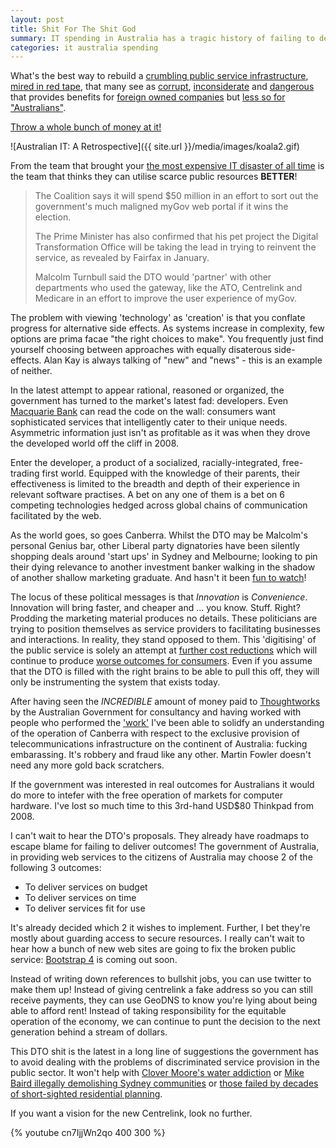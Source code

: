 ```yaml
---
layout: post
title: Shit For The Shit God
summary: IT spending in Australia has a tragic history of failing to deliver outcomes for those who pay for it. The Turnbull government has just announced the next script for the next failure.
categories: it australia spending
---
```

What's the best way to rebuild a [crumbling public service infrastructure](http://www.bloomberg.com/news/articles/2016-06-26/australian-election-2016-what-you-need-to-know), [mired in red tape](http://www.smh.com.au/national/public-service/this-man-beat-centrelinks-system-and-he-says-you-can-too-20160127-gmet74.html), that many see as [corrupt](http://www.abc.net.au/news/2016-06-28/us-air-force-border-force-members-allegedly-in-syndicates/7548126), [inconsiderate](http://www.smh.com.au/nsw/sydney-siege-inquest-katrina-dawson-sustained-at-least-seven-gunshot-wounds-20160627-gpt7qs.html) and [dangerous](http://www.abc.net.au/news/2016-06-06/vision-released-police-officer-pulls-gun-on-motorist-outback-qld/7482950) that provides benefits for [foreign owned companies](http://www.abc.net.au/news/2012-01-18/11pc-of-farm-land-foreign-owned/3781324) but [less so for "Australians"](http://www.smh.com.au/business/the-economy/australian-wages-growth-hits-the-wall-20141205-12165v.html).

[Throw a whole bunch of money at it!](http://www.smh.com.au/it-pro/government-it/malcolm-turnbull-promises-50-million-reboot-for-troubled-mygov-20160621-gpnwcz.html)

![Australian IT: A Retrospective]({{ site.url }}/media/images/koala2.gif)


From the team that brought your [the most expensive IT disaster of all time](http://www.news.com.au/technology/online/new-slower-national-broadband-network-to-cost-30-billion-more-than-labors-previous-plan/story-fnjwncel-1226781570899) is the team that thinks they can utilise scarce public resources **BETTER**!

> The Coalition says it will spend $50 million in an effort to sort out the government's much maligned myGov web portal if it wins the election.
> 
> The Prime Minister has also confirmed that his pet project the Digital Transformation Office will be taking the lead in trying to reinvent the service, as revealed by Fairfax in January.
> 
> Malcolm Turnbull said the DTO would 'partner' with other departments who used the gateway, like the ATO, Centrelink and Medicare in an effort to improve the user experience of myGov.

The problem with viewing 'technology' as 'creation' is that you conflate progress for alternative side effects. As systems increase in complexity, few options are prima facae "the right choices to make". You frequently just find yourself choosing between approaches with equally disaterous side-effects.  Alan Kay is always talking of "new" and "news" - this is an example of neither.

In the latest attempt to appear rational, reasoned or organized, the government has turned to the market's latest fad: developers. Even [Macquarie Bank](http://stackoverflow.com/jobs/118434/full-stack-developer-contract-macquarie) can read the code on the wall: consumers want sophisticated services that intelligently cater to their unique needs. Asymmetric information just isn't as profitable as it was when they drove the developed world off the cliff in 2008. 

Enter the developer, a product of a socialized, racially-integrated, free-trading first world. Equipped with the knowledge of their parents, their effectiveness is limited to the breadth and depth of their experience in relevant software practises. A bet on any one of them is a bet on 6 competing technologies hedged across global chains of communication facilitated by the web.

As the world goes, so goes Canberra. Whilst the DTO may be Malcolm's personal Genius bar, other Liberal party dignatories have been silently shopping deals around 'start ups' in Sydney and Melbourne; looking to pin their dying relevance to another investment banker walking in the shadow of another shallow marketing graduate. And hasn't it been [fun to watch](http://www.smh.com.au/entertainment/tv-and-radio/wyatt-roy-grilled-on-startup-funding-on-qa-the-money-doesnt-match-the-words-mate-20160329-gnsna2.html)!

The locus of these political messages is that *Innovation* is *Convenience*. Innovation will bring faster, and cheaper and ... you know. Stuff. Right? Prodding the marketing material produces no details. These politicians are trying to position themselves as service providers to facilitating businesses and interactions. In reality, they stand opposed to them. This 'digitising' of the public service is solely an attempt at [further cost reductions](http://www.abc.net.au/news/2014-01-14/government-flags-merger-of-social-and-human-services-departments/5198928) which will continue to produce [worse outcomes for consumers](http://www.abc.net.au/news/2012-10-19/violence-against-centrelink-staff/4322346). Even if you assume that the DTO is filled with the right brains to be able to pull this off, they will only be instrumenting the system that exists today.

After having seen the *INCREDIBLE* amount of money paid to [Thoughtworks](http://thoughtworks.com) by the Australian Government for consultancy and having worked with people who performed the ['work'](http://www.news.com.au/technology/the-coalitions-internet-policy-has-been-slammed-as-a-colossal-mistake/news-story/d3cf2b9e65d5ee0b7d442e76d3afbc7b) I've been able to solidfy an understanding of the operation of Canberra with respect to the exclusive provision of telecommunications infrastructure on the continent of Australia: fucking embarassing. It's robbery and fraud like any other. Martin Fowler doesn't need any more gold back scratchers.

If the government was interested in real outcomes for Australians it would do more to intefer with the free operation of markets for computer hardware. I've lost so much time to this 3rd-hand USD$80 Thinkpad from 2008.

I can't wait to hear the DTO's proposals. They already have roadmaps to escape blame for failing to deliver outcomes! The government of Australia, in providing web services to the citizens of Australia may choose 2 of the following 3 outcomes:

- To deliver services on budget
- To deliver services on time
- To deliver services fit for use 

It's already decided which 2 it wishes to implement. Further, I bet they're mostly about guarding access to secure resources. I really can't wait to hear how a bunch of new web sites are going to fix the broken public service: [Bootstrap 4](http://getbootstrap.com/) is coming out soon.

Instead of writing down references to bullshit jobs, you can use twitter to make them up!
Instead of giving centrelink a fake address so you can still receive payments, they can use GeoDNS to know you're lying about being able to afford rent!
Instead of taking responsibility for the equitable operation of the economy, we can continue to punt the decision to the next generation behind a stream of dollars.

This DTO shit is the latest in a long line of suggestions the government has to avoid dealing with the problems of discriminated service provision in the public sector. It won't help with [Clover Moore's water addiction](http://www.dailytelegraph.com.au/news/nsw/clover-moore-pours-80000-into-a-popup-h2o-water-bar-open-for-just-nine-days/news-story/76944d7fde2b0ab98139d149f040590f) or [Mike Baird illegally demolishing Sydney communities](http://www.afr.com/business/transport/nsw-premier-mike-baird-vows-to-push-westconnex-through-20160615-gpje7j) or [those failed by decades of short-sighted residential planning](http://www.abc.net.au/news/2015-07-28/portraits-of-sydneys-homeless-community/6653186).

If you want a vision for the new Centrelink, look no further.

{% youtube cn7IjjWn2qo 400 300 %}